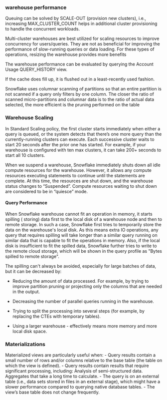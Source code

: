 ### warehouse performance
Queuing can be solved by SCALE-OUT (provision new clusters), i.e., increasing 
MAX_CLUSTER_COUNT helps in additional cluster provisioning to handle the 
concurrent workloads.

Multi-cluster warehouses are best utilized for scaling resources to improve 
concurrency for users/queries. They are not as beneficial for improving the 
performance of slow-running queries or data loading. For these types of 
operations, resizing the warehouse provides more benefits

The warehouse performance can be evaluated by querying the Account Usage QUERY_HISTORY view.

If the cache does fill up, it is flushed out in a least-recently used fashion.

Snowflake uses columnar scanning of partitions so that an entire partition is 
not scanned if a query only filters by one column. The closer the ratio of 
scanned micro-partitions and columnar data is to the ratio of actual data 
selected, the more efficient is the pruning performed on the table

### Warehouse Scaling
In Standard Scaling policy, the first cluster starts immediately when either a 
query is queued, or the system detects that there’s one more query than the 
currently-running clusters can execute. Each successive cluster waits to start 
20 seconds after the prior one has started. For example, if your warehouse is 
configured with ten max clusters, it can take 200+ seconds to start all 10 
clusters.

When we suspend a warehouse, Snowflake immediately shuts down all idle compute 
resources for the warehouse. However, it allows any compute resources executing 
statements to continue until the statements are complete. At this time, the 
resources are shut down, and the warehouse status changes to “Suspended”. 
Compute resources waiting to shut down are considered to be in “quiesce” mode.

#### Query Performance
When Snowflake warehouse cannot fit an operation in memory, it starts spilling (
storing) data first to the local disk of a warehouse node and then to remote 
storage. In such a case, Snowflake first tries to temporarily store the data on 
the warehouse's local disk. As this means extra IO operations, any query that 
requires spilling will take longer than a similar query running on similar data 
that is capable to fit the operations in memory. Also, if the local disk is 
insufficient to fit the spilled data, Snowflake further tries to write to the 
remote cloud storage, which will be shown in the query profile as "Bytes 
spilled to remote storage". 

The spilling can't always be avoided, especially for large batches of data, but 
it can be decreased by: 

- Reducing the amount of data processed. For example, by trying to improve 
partition pruning or projecting only the columns that are needed in the output. 

- Decreasing the number of parallel queries running in the warehouse. 

- Trying to split the processing into several steps (for example, by replacing 
the CTEs with temporary tables). 

- Using a larger warehouse - effectively means more memory and more local disk 
space.

### Materializations
Materialized views are particularly useful when: - Query results contain a 
small number of rows and/or columns relative to the base table (the table on 
which the view is defined). - Query results contain results that require 
significant processing, including: Analysis of semi-structured data. Aggregates 
that take a long time to calculate. - The query is on an external table (i.e., 
data sets stored in files in an external stage), which might have a slower 
performance compared to querying native database tables. - The view’s base 
table does not change frequently.
